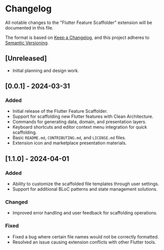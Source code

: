 # Changelog

All notable changes to the "Flutter Feature Scaffolder" extension will be documented in this file.

The format is based on [Keep a Changelog](https://keepachangelog.com/en/1.0.0/), and this project adheres to [Semantic Versioning](https://semver.org/spec/v2.0.0.html).

## [Unreleased]

- Initial planning and design work.

## [0.0.1] - 2024-03-31

### Added

- Initial release of the Flutter Feature Scaffolder.
- Support for scaffolding new Flutter features with Clean Architecture.
- Commands for generating data, domain, and presentation layers.
- Keyboard shortcuts and editor context menu integration for quick scaffolding.
- Basic `README.md`, `CONTRIBUTING.md`, and `LICENSE.md` files.
- Extension icon and marketplace presentation materials.

## [1.1.0] - 2024-04-01

### Added

- Ability to customize the scaffolded file templates through user settings.
- Support for additional BLoC patterns and state management solutions.

### Changed

- Improved error handling and user feedback for scaffolding operations.

### Fixed

- Fixed a bug where certain file names would not be correctly formatted.
- Resolved an issue causing extension conflicts with other Flutter tools.
